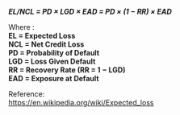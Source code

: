 


_**EL/NCL = PD × LGD × EAD = PD × (1 − RR) × EAD**_   

Where :    
**EL = Expected Loss   
NCL = Net Credit Loss   
PD = Probability of Default   
LGD = Loss Given Default    
RR = Recovery Rate (RR = 1 − LGD)   
EAD = Exposure at Default**    

Reference:   
https://en.wikipedia.org/wiki/Expected_loss   
